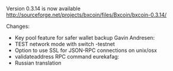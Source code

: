 Version 0.3.14 is now available
http://sourceforge.net/projects/bxcoin/files/Bxcoin/bxcoin-0.3.14/

Changes:
* Key pool feature for safer wallet backup
Gavin Andresen:
* TEST network mode with switch -testnet
* Option to use SSL for JSON-RPC connections on unix/osx
* validateaddress RPC command
eurekafag:
* Russian translation
